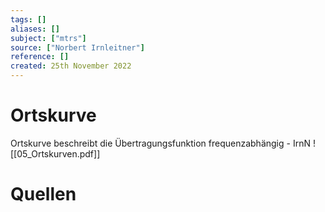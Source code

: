 ```yaml
---
tags: []
aliases: []
subject: ["mtrs"]
source: ["Norbert Irnleitner"]
reference: []
created: 25th November 2022
---
```


# Ortskurve
Ortskurve beschreibt die Übertragungsfunktion frequenzabhängig - IrnN
![[05_Ortskurven.pdf]]

# Quellen